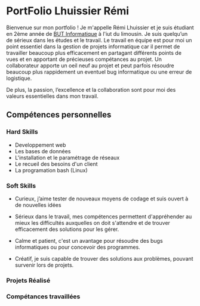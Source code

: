 # PortFolio Lhuissier Rémi
Bienvenue sur mon portfolio ! Je m'appelle Rémi Lhuissier et je suis étudiant en 2ème année de [BUT Informatique](https://www.iut.unilim.fr/les-formations/but/informatique/) à l'iut du limousin.
Je suis quelqu’un de sérieux dans les études et le travail.
Le travail en équipe est pour moi un point essentiel dans la gestion de projets informatique car il permet de travailler beaucoup plus efficacement en partagant différents points de vues et en apportant de précieuses compétances au projet.
Un collaborateur apporte un oeil neuf au projet et peut parfois résoudre beaucoup plus rappidement un eventuel bug informatique ou une erreur de logistique.

De plus, la passion, l’excellence et la collaboration sont pour moi des valeurs essentielles dans mon travail.

## Compétences personnelles

### Hard Skills
- Developpement web
- Les bases de données
- L'installation et le paramétrage de réseaux
- Le recueil des besoins d'un client 
- La programation bash (Linux)

### Soft Skills
- Curieux, j’aime tester de nouveaux moyens de codage et suis ouvert à de nouvelles idées​

- Sérieux dans le travail​, mes compétences permettent d'appréhender au mieux les difficultés auxquelles on doit s'attendre et de trouver efficacement des solutions pour les gérer. 

- Calme et patient, c'est un avantage pour résoudre des bugs informatiques ou pour concevoir des programmes.​

- Créatif, je suis capable de trouver des solutions aux problèmes, pouvant survenir lors de projets.

### Projets Réalisé

### Compétances travaillées